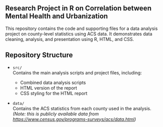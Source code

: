 ## Research Project in R on Correlation between Mental Health and Urbanization 

This repository contains the code and supporting files for a data analysis project on county-level statistics using ACS data. It demonstrates data cleaning, analysis, and presentation using R, HTML, and CSS.

## Repository Structure

- `src/`  
  Contains the main analysis scripts and project files, including:  
  - Combined data analysis scripts  
  - HTML version of the report  
  - CSS styling for the HTML report  

- `data/`  
  Contains the ACS statistics from each county used in the analysis. *(Note: this is publicly available data from https://www.census.gov/programs-surveys/acs/data.html)*   


